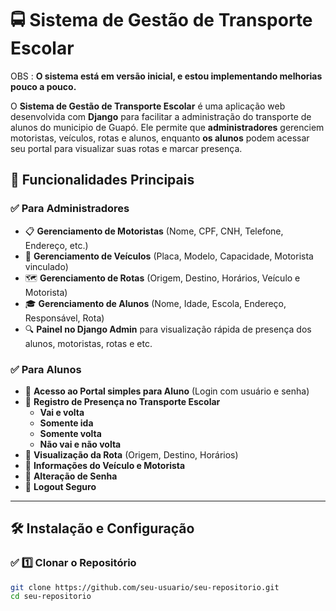 
    
 # 🚍  Sistema de Gestão de Transporte Escolar
 OBS : **O sistema está em versão inicial, e estou implementando melhorias pouco a pouco.**   

O **Sistema de Gestão de Transporte Escolar** é uma aplicação web desenvolvida com **Django** para facilitar a administração do transporte de alunos do municipio de Guapó. Ele permite que **administradores** gerenciem motoristas, veículos, rotas e alunos, enquanto **os alunos** podem acessar seu portal para visualizar suas rotas e marcar presença.

## 📌 Funcionalidades Principais

### ✅ **Para Administradores**
- 📋 **Gerenciamento de Motoristas** (Nome, CPF, CNH, Telefone, Endereço, etc.)
- 🚐 **Gerenciamento de Veículos** (Placa, Modelo, Capacidade, Motorista vinculado)
- 🗺️ **Gerenciamento de Rotas** (Origem, Destino, Horários, Veículo e Motorista)
- 🎓 **Gerenciamento de Alunos** (Nome, Idade, Escola, Endereço, Responsável, Rota)
- 🔍 **Painel no Django Admin** para visualização rápida de presença dos alunos, motoristas, rotas e etc.

### ✅ **Para Alunos**
- 📌 **Acesso ao Portal simples para Aluno** (Login com usuário e senha)
- 📆 **Registro de Presença no Transporte Escolar**
  - **Vai e volta**
  - **Somente ida**
  - **Somente volta**
  - **Não vai e não volta**
- 🚏 **Visualização da Rota** (Origem, Destino, Horários)
- 🚌 **Informações do Veículo e Motorista**
- 🔑 **Alteração de Senha**
- 🚪 **Logout Seguro**

---

## 🛠️ **Instalação e Configuração**

### ✅ **1️⃣ Clonar o Repositório**
```bash
git clone https://github.com/seu-usuario/seu-repositorio.git
cd seu-repositorio

